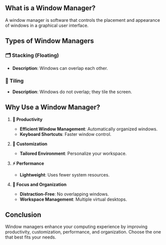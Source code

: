 ## What is a Window Manager?
A window manager is software that controls the placement and appearance of windows in a graphical user interface.

## Types of Window Managers

### 🗂️ Stacking (Floating)
- **Description**: Windows can overlap each other.

### 🧩 Tiling
- **Description**: Windows do not overlap; they tile the screen.

## Why Use a Window Manager?

1. **🚀 Productivity**
   - **Efficient Window Management**: Automatically organized windows.
   - **Keyboard Shortcuts**: Faster window control.

2. **🎨 Customization**
   - **Tailored Environment**: Personalize your workspace.

3. **⚡ Performance**
   - **Lightweight**: Uses fewer system resources.

4. **🧘 Focus and Organization**
   - **Distraction-Free**: No overlapping windows.
   - **Workspace Management**: Multiple virtual desktops.

## Conclusion

Window managers enhance your computing experience by improving productivity, customization, performance, and organization. Choose the one that best fits your needs.




